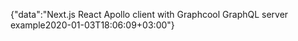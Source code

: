 {"data":"Next.js React Apollo client with Graphcool GraphQL server example2020-01-03T18:06:09+03:00"}
